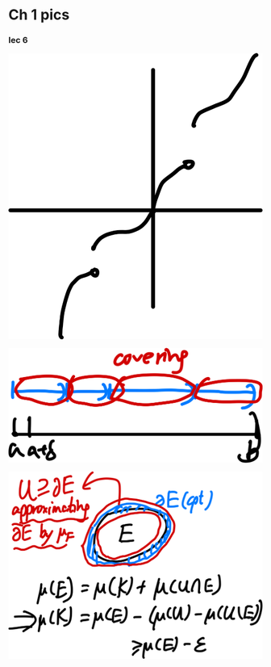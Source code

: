 # Ch 1 pics





### lec 6

![1](ch1-pics.assets/1.png)

![image-20250130183842172](ch1-pics.assets/image-20250130183842172.png)

![image-20250131003019214](ch1-pics.assets/image-20250131003019214.png)

